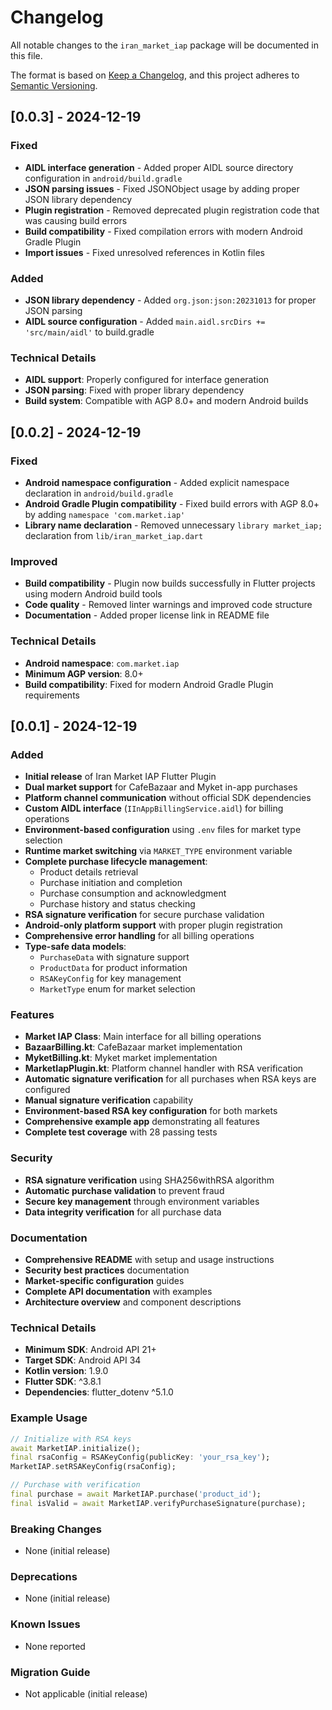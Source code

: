 # Changelog

All notable changes to the `iran_market_iap` package will be documented in this file.

The format is based on [Keep a Changelog](https://keepachangelog.com/en/1.0.0/),
and this project adheres to [Semantic Versioning](https://semver.org/spec/v2.0.0.html).

## [0.0.3] - 2024-12-19

### Fixed
- **AIDL interface generation** - Added proper AIDL source directory configuration in `android/build.gradle`
- **JSON parsing issues** - Fixed JSONObject usage by adding proper JSON library dependency
- **Plugin registration** - Removed deprecated plugin registration code that was causing build errors
- **Build compatibility** - Fixed compilation errors with modern Android Gradle Plugin
- **Import issues** - Fixed unresolved references in Kotlin files

### Added
- **JSON library dependency** - Added `org.json:json:20231013` for proper JSON parsing
- **AIDL source configuration** - Added `main.aidl.srcDirs += 'src/main/aidl'` to build.gradle

### Technical Details
- **AIDL support**: Properly configured for interface generation
- **JSON parsing**: Fixed with proper library dependency
- **Build system**: Compatible with AGP 8.0+ and modern Android builds

## [0.0.2] - 2024-12-19

### Fixed
- **Android namespace configuration** - Added explicit namespace declaration in `android/build.gradle`
- **Android Gradle Plugin compatibility** - Fixed build errors with AGP 8.0+ by adding `namespace 'com.market.iap'`
- **Library name declaration** - Removed unnecessary `library market_iap;` declaration from `lib/iran_market_iap.dart`

### Improved
- **Build compatibility** - Plugin now builds successfully in Flutter projects using modern Android build tools
- **Code quality** - Removed linter warnings and improved code structure
- **Documentation** - Added proper license link in README file

### Technical Details
- **Android namespace**: `com.market.iap`
- **Minimum AGP version**: 8.0+
- **Build compatibility**: Fixed for modern Android Gradle Plugin requirements

## [0.0.1] - 2024-12-19

### Added
- **Initial release** of Iran Market IAP Flutter Plugin
- **Dual market support** for CafeBazaar and Myket in-app purchases
- **Platform channel communication** without official SDK dependencies
- **Custom AIDL interface** (`IInAppBillingService.aidl`) for billing operations
- **Environment-based configuration** using `.env` files for market type selection
- **Runtime market switching** via `MARKET_TYPE` environment variable
- **Complete purchase lifecycle management**:
  - Product details retrieval
  - Purchase initiation and completion
  - Purchase consumption and acknowledgment
  - Purchase history and status checking
- **RSA signature verification** for secure purchase validation
- **Android-only platform support** with proper plugin registration
- **Comprehensive error handling** for all billing operations
- **Type-safe data models**:
  - `PurchaseData` with signature support
  - `ProductData` for product information
  - `RSAKeyConfig` for key management
  - `MarketType` enum for market selection

### Features
- **Market IAP Class**: Main interface for all billing operations
- **BazaarBilling.kt**: CafeBazaar market implementation
- **MyketBilling.kt**: Myket market implementation
- **MarketIapPlugin.kt**: Platform channel handler with RSA verification
- **Automatic signature verification** for all purchases when RSA keys are configured
- **Manual signature verification** capability
- **Environment-based RSA key configuration** for both markets
- **Comprehensive example app** demonstrating all features
- **Complete test coverage** with 28 passing tests

### Security
- **RSA signature verification** using SHA256withRSA algorithm
- **Automatic purchase validation** to prevent fraud
- **Secure key management** through environment variables
- **Data integrity verification** for all purchase data

### Documentation
- **Comprehensive README** with setup and usage instructions
- **Security best practices** documentation
- **Market-specific configuration** guides
- **Complete API documentation** with examples
- **Architecture overview** and component descriptions

### Technical Details
- **Minimum SDK**: Android API 21+
- **Target SDK**: Android API 34
- **Kotlin version**: 1.9.0
- **Flutter SDK**: ^3.8.1
- **Dependencies**: flutter_dotenv ^5.1.0

### Example Usage
```dart
// Initialize with RSA keys
await MarketIAP.initialize();
final rsaConfig = RSAKeyConfig(publicKey: 'your_rsa_key');
MarketIAP.setRSAKeyConfig(rsaConfig);

// Purchase with verification
final purchase = await MarketIAP.purchase('product_id');
final isValid = await MarketIAP.verifyPurchaseSignature(purchase);
```

### Breaking Changes
- None (initial release)

### Deprecations
- None (initial release)

### Known Issues
- None reported

### Migration Guide
- Not applicable (initial release)
